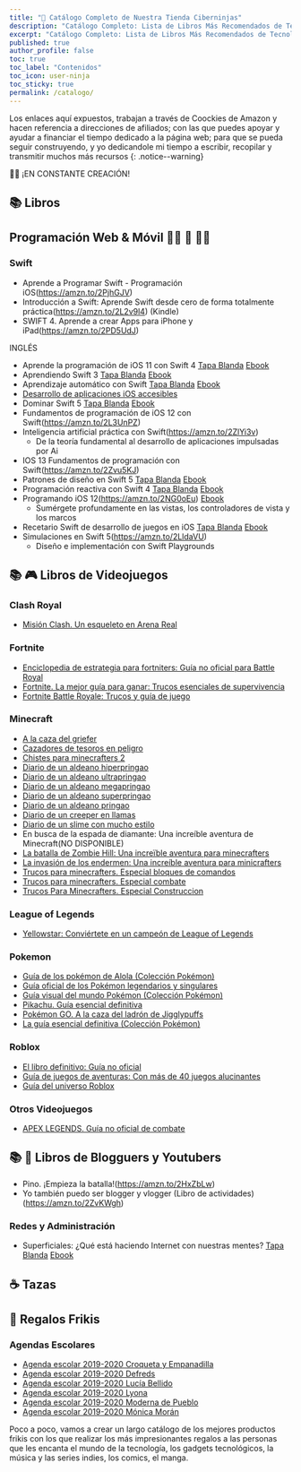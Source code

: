 ```yaml
---
title: "🛒 Catálogo Completo de Nuestra Tienda Ciberninjas"
description: "Catálogo Completo: Lista de Libros Más Recomendados de Tecnología & Mucho Más Objetos de Regalos Geeks"
excerpt: "Catálogo Completo: Lista de Libros Más Recomendados de Tecnología & Mucho Más Objetos de Regalos Geeks"
published: true
author_profile: false
toc: true
toc_label: "Contenidos"
toc_icon: user-ninja
toc_sticky: true
permalink: /catalogo/
---
```


Los enlaces aquí expuestos, trabajan a través de Coockies de Amazon y hacen referencia a direcciones de afiliados; con las que puedes apoyar y ayudar a financiar el tiempo dedicado a la página web; para que se pueda seguir construyendo, y yo dedicandole mi tiempo a escribir, recopilar y transmitir muchos más recursos
{: .notice--warning}

👷‍♀️ ¡EN CONSTANTE CREACIÓN!

## 📚 Libros

## Programación Web & Móvil 👩‍💻 📳 👨‍💻

### <i class="fab fa-apple"></i> Swift

- Aprende a Programar Swift - Programación iOS(https://amzn.to/2PjhGJV)
- Introducción a Swift: Aprende Swift desde cero de forma totalmente práctica(https://amzn.to/2L2v9l4) (Kindle)
- SWIFT 4. Aprende a crear Apps para iPhone y iPad(https://amzn.to/2PD5UdJ)

INGLÉS

- Aprende la programación de iOS 11 con Swift 4 [Tapa Blanda](https://amzn.to/2LtC06n) [Ebook](https://amzn.to/2L38bKA)
- Aprendiendo Swift 3 [Tapa Blanda](https://amzn.to/348eLah) [Ebook](https://amzn.to/2PjiMFx)
- Aprendizaje automático con Swift [Tapa Blanda](https://amzn.to/2ZvUqxb) [Ebook](https://amzn.to/2Px5x3Y)
- [Desarrollo de aplicaciones iOS accesibles](https://amzn.to/2Px2B7s)
- Dominar Swift 5 [Tapa Blanda](https://amzn.to/2L5SxOQ) [Ebook](https://amzn.to/2L2Mri7)
- Fundamentos de programación de iOS 12 con Swift(https://amzn.to/2L3UnPZ)
- Inteligencia artificial práctica con Swift(https://amzn.to/2ZlYi3v)
    - De la teoría fundamental al desarrollo de aplicaciones impulsadas por Ai 
- IOS 13 Fundamentos de programación con Swift(https://amzn.to/2Zvu5KJ)
- Patrones de diseño en Swift 5 [Tapa Blanda](https://amzn.to/2L3PGWn) [Ebook](https://amzn.to/2L6chS8)
- Programación reactiva con Swift 4 [Tapa Blanda](https://amzn.to/2Pm8vbP) [Ebook](https://amzn.to/2L3rCmt)
- Programando iOS 12(https://amzn.to/2NG0oEu) [Ebook](https://amzn.to/2NDxNiY)
    - Sumérgete profundamente en las vistas, los controladores de vista y los marcos
- Recetario Swift de desarrollo de juegos en iOS [Tapa Blanda](https://amzn.to/2PjP7Mh) [Ebook](https://amzn.to/2HAjZSG)
- Simulaciones en Swift 5(https://amzn.to/2LldaVU)
    - Diseño e implementación con Swift Playgrounds


## 📚 🎮 Libros de Videojuegos

### Clash Royal

- [Misión Clash. Un esqueleto en Arena Real](https://amzn.to/2ZptA9J)


### Fortnite

- [Enciclopedia de estrategia para fortniters: Guía no oficial para Battle Royal](https://amzn.to/2PmszL5)
- [Fortnite. La mejor guía para ganar: Trucos esenciales de supervivencia](https://amzn.to/2NG1Si6)
- [Fortnite Battle Royale: Trucos y guía de juego](https://amzn.to/2LgugEt)


### Minecraft

- [A la caza del griefer](https://amzn.to/2Lklcyv)
- [Cazadores de tesoros en peligro](https://amzn.to/2LfFVDE)
- [Chistes para minecrafters 2](https://amzn.to/2PjVHCy)
- [Diario de un aldeano hiperpringao](https://amzn.to/2LjIpRv)
- [Diario de un aldeano ultrapringao](https://amzn.to/2LcRJ9A)
- [Diario de un aldeano megapringao](https://amzn.to/2Zm3zbj)
- [Diario de un aldeano superpringao](https://amzn.to/2ZmL0Ut)
- [Diario de un aldeano pringao](https://amzn.to/2PlWT8o)
- [Diario de un creeper en llamas](https://amzn.to/2L3zapj)
- [Diario de un slime con mucho estilo](https://amzn.to/2PnLCER)
- En busca de la espada de diamante: Una increíble aventura de Minecraft(NO DISPONIBLE)
- [La batalla de Zombie Hill: Una increïble aventura para minecrafters](https://amzn.to/2LjJusx)
- [La invasión de los endermen: Una increíble aventura para minicrafters](https://amzn.to/2zwo31E)
- [Trucos para minecrafters. Especial bloques de comandos](https://amzn.to/2LeFObo)
- [Trucos para minecrafters. Especial combate](https://amzn.to/2L4R0bS)
- [Trucos Para Minecrafters. Especial Construccion](https://amzn.to/2LeoPG9)


### League of Legends

- [Yellowstar: Conviértete en un campeón de League of Legends](https://amzn.to/2LjLOzL)


### Pokemon

- [Guía de los pokémon de Alola (Colección Pokémon)](https://amzn.to/2ZrK9C0)
- [Guía oficial de los Pokémon legendarios y singulares](https://amzn.to/2Zpw1co)
- [Guía visual del mundo Pokémon (Colección Pokémon)](https://amzn.to/2PnLXHE)
- [Pikachu. Guía esencial definitiva](https://amzn.to/2ZmMRZr)
- [Pokémon GO. A la caza del ladrón de Jigglypuffs](https://amzn.to/2PDgXDJ)
- [La guía esencial definitiva (Colección Pokémon)](https://amzn.to/2HvjHMU)


### Roblox

- [El libro definitivo: Guía no oficial](https://amzn.to/2ZpwNpO)
- [Guía de juegos de aventuras: Con más de 40 juegos alucinantes](https://amzn.to/2ZqYqPl)
- [Guía del universo Roblox](https://amzn.to/2HvYC4E)


### Otros Videojuegos
- [APEX LEGENDS. Guía no oficial de combate](https://amzn.to/2LiqAC6)


## 📚 🎥 Libros de Blogguers y Youtubers

- Pino. ¡Empieza la batalla!(https://amzn.to/2HxZbLw)
- Yo también puedo ser blogger y vlogger (Libro de actividades)(https://amzn.to/2ZvKWgh)


### Redes y Administración

- Superficiales: ¿Qué está haciendo Internet con nuestras mentes? [Tapa Blanda](https://amzn.to/2ZiH6ao) [Ebook](https://amzn.to/2KORsur)


## ☕ Tazas

## 🎁 Regalos Frikis

### Agendas Escolares

- [Agenda escolar 2019-2020 Croqueta y Empanadilla](https://amzn.to/2L2YZ94)
- [Agenda escolar 2019-2020 Defreds](https://amzn.to/2L6SRNb)
- [Agenda escolar 2019-2020 Lucía Bellido](https://amzn.to/2ZtWmpW)
- [Agenda escolar 2019-2020 Lyona](https://amzn.to/2UdNUoC)
- [Agenda escolar 2019-2020 Moderna de Pueblo](https://amzn.to/2Pn6R9B)
- [Agenda escolar 2019-2020 Mónica Morán](https://amzn.to/2ZBSvly)


Poco a poco, vamos a crear un largo catálogo de los mejores productos frikis con los que realizar los más impresionantes regalos a las personas que les encanta el mundo de la tecnología, los gadgets tecnológicos, la música y las series indies, los comics, el manga.

